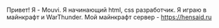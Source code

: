 Привет! Я - Mouvi. Я начинающий html, css разработчик. Я играю в майнкрафт и WarThunder.
Мой майнкрафт сервер - https://hensaid.ru
